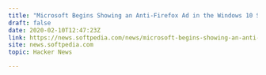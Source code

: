```yaml
---
title: "Microsoft Begins Showing an Anti-Firefox Ad in the Windows 10 Start Menu Search"
draft: false
date: 2020-02-10T12:47:23Z
link: https://news.softpedia.com/news/microsoft-begins-showing-an-anti-firefox-ad-in-the-windows-10-start-menu-529137.shtml?utm_medium=RSS&utm_source=hune
site: news.softpedia.com
topic: Hacker News  

---
```


